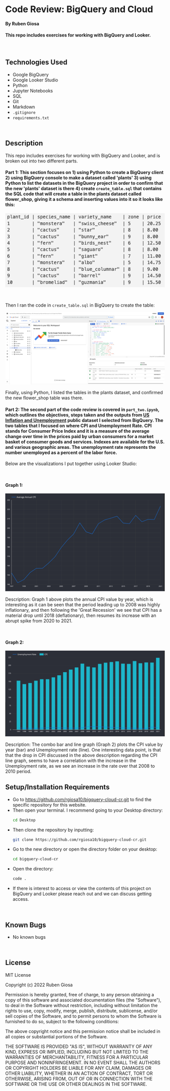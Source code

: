 # Code Review: BigQuery and Cloud

#### By Ruben Giosa

#### This repo includes exercises for working with BigQuery and Looker.

<br>

## Technologies Used

* Google BigQuery
* Google Looker Studio
* Python
* Jupyter Notebooks
* SQL
* Git
* Markdown
* `.gitignore`
* `requirements.txt`

</br>

## Description
This repo includes exercises for working with BigQuery and Looker, and is broken out into two different parts. 

#### Part 1: This section focuses on 1) using Python to create a BigQuery client 2) using BigQuery console to make a dataset called 'plants' 3) using Python to list the datasets in the BigQuery project in order to confirm that the new 'plants' dataset is there 4) create `create_table.sql` that contains the SQL code that will create a table in the plants dataset called flower_shop, giving it a schema and inserting values into it so it looks like this:

![values_sql_table_creation.png](./images/values_sql_table_creation.png)

<br>

Then I ran the code in `create_table.sql` in BigQuery to create the table:

![create_flower_shop_table.png](./images/create_flower_shop_table.png)

Finally, using Python, I listed the tables in the plants dataset, and confirmed the new flower_shop table was there.

#### Part 2: The second part of the code review is covered in `part_two.ipynb`, which outlines the objectives, steps taken and the outputs from [US Inflation and Unemployment](https://console.cloud.google.com/marketplace/product/bls-public-data/cpi-unemployement?project=deb-01-371820) public dataset I selected from BigQuery. The two tables that I focused on where CPI and Unemployment Rate. CPI stands for Consumer Price Index and it is a measure of the average change over time in the prices paid by urban consumers for a market basket of consumer goods and services. Indexes are available for the U.S. and various geographic areas. The unemployment rate represents the number unemployed as a percent of the labor force.

Below are the visualizations I put together using Looker Studio:

<br>

#### Graph 1:
![avg_cpi](/./images/avg_cpi.png)

Description: Graph 1 above plots the annual CPI value by year, which is interesting as it can be seen that the period leading up to 2008 was highly inflationary, and then following the 'Great Recession' we see that CPI has a material drop until 2018 (deflationary), then resumes its increase with an abrupt spike from 2020 to 2021.

<br>

#### Graph 2:
![combo_graph.png](./images/combo_graph.png)

Description: The combo bar and line graph (Graph 2) plots the CPI value by year (bar) and Unemployment rate (line). One interesting data point, is that that the drop in CPI discussed in the above description regarding the CPI line graph, seems to have a correlation with the increase in the Unemployment rate, as we see an increase in the rate over that 2008 to 2010 period.


## Setup/Installation Requirements

* Go to https://github.com/rgiosa10/bigquery-cloud-cr.git to find the specific repository for this website.
* Then open your terminal. I recommend going to your Desktop directory:
    ```bash
    cd Desktop
    ```
* Then clone the repository by inputting: 
  ```bash
  git clone https://github.com/rgiosa10/bigquery-cloud-cr.git
  ```
* Go to the new directory or open the directory folder on your desktop:
  ```bash
  cd bigquery-cloud-cr
  ```
* Open the directory:
  ```bash
  code .
  ```
* If there is interest to access or view the contents of this project on BigQuery and Looker please reach out and we can discuss getting access.

</br>

## Known Bugs

* No known bugs

<br>

## License

MIT License

Copyright (c) 2022 Ruben Giosa

Permission is hereby granted, free of charge, to any person obtaining a copy of this software and associated documentation files (the "Software"), to deal in the Software without restriction, including without limitation the rights to use, copy, modify, merge, publish, distribute, sublicense, and/or sell copies of the Software, and to permit persons to whom the Software is furnished to do so, subject to the following conditions:

The above copyright notice and this permission notice shall be included in all copies or substantial portions of the Software.

THE SOFTWARE IS PROVIDED "AS IS", WITHOUT WARRANTY OF ANY KIND, EXPRESS OR IMPLIED, INCLUDING BUT NOT LIMITED TO THE WARRANTIES OF MERCHANTABILITY, FITNESS FOR A PARTICULAR PURPOSE AND NONINFRINGEMENT. IN NO EVENT SHALL THE AUTHORS OR COPYRIGHT HOLDERS BE LIABLE FOR ANY CLAIM, DAMAGES OR OTHER LIABILITY, WHETHER IN AN ACTION OF CONTRACT, TORT OR OTHERWISE, ARISING FROM, OUT OF OR IN CONNECTION WITH THE SOFTWARE OR THE USE OR OTHER DEALINGS IN THE SOFTWARE.

</br>